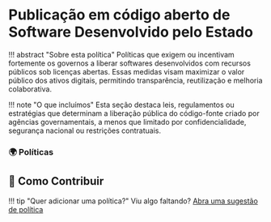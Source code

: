 # Publicação em código aberto de Software Desenvolvido pelo Estado

!!! abstract "Sobre esta política"
    Políticas que exigem ou incentivam fortemente os governos a liberar softwares desenvolvidos com recursos públicos sob licenças abertas. Essas medidas visam maximizar o valor público dos ativos digitais, permitindo transparência, reutilização e melhoria colaborativa.

!!! note "O que incluímos"
    Esta seção destaca leis, regulamentos ou estratégias que determinam a liberação pública do código-fonte criado por agências governamentais, a menos que limitado por confidencialidade, segurança nacional ou restrições contratuais.
    
### 🌍  Políticas

## 🤝 Como Contribuir
  
!!! tip "Quer adicionar uma política?"
      Viu algo faltando? [Abra uma sugestão de política](https://github.com/EL-BID/OSS_policies/issues/new?assignees=&labels=contribution&template=policy-suggestion.yml&title=Sugestão%3A+%5BNome+da+Política%5D)